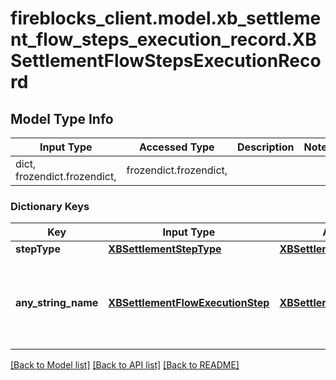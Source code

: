 # fireblocks_client.model.xb_settlement_flow_steps_execution_record.XBSettlementFlowStepsExecutionRecord

## Model Type Info
Input Type | Accessed Type | Description | Notes
------------ | ------------- | ------------- | -------------
dict, frozendict.frozendict,  | frozendict.frozendict,  |  | 

### Dictionary Keys
Key | Input Type | Accessed Type | Description | Notes
------------ | ------------- | ------------- | ------------- | -------------
**stepType** | [**XBSettlementStepType**](XBSettlementStepType.md) | [**XBSettlementStepType**](XBSettlementStepType.md) |  | [optional] 
**any_string_name** | [**XBSettlementFlowExecutionStep**](XBSettlementFlowExecutionStep.md) | [**XBSettlementFlowExecutionStep**](XBSettlementFlowExecutionStep.md) | any string name can be used but the value must be the correct type | [optional] 

[[Back to Model list]](../../README.md#documentation-for-models) [[Back to API list]](../../README.md#documentation-for-api-endpoints) [[Back to README]](../../README.md)

